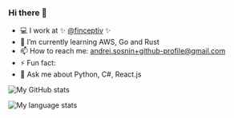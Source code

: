 ### Hi there 👋

- 💻 I work at ✨ [@finceptiv](https://github.com/finceptiv) ✨ 
- 🌱 I’m currently learning AWS, Go and Rust
- 📫 How to reach me: andrei.sosnin+github-profile@gmail.com
- ⚡ Fun fact: 
- 💬 Ask me about Python, C#, React.js

![My GitHub stats](https://github-readme-stats.vercel.app/api?username=deemoowoor&hide=contribs,prs&count_private=true&theme=onedark)

![My language stats](https://github-readme-stats.vercel.app/api/top-langs/?username=deemoowoor&layout=compact&theme=onedark)
